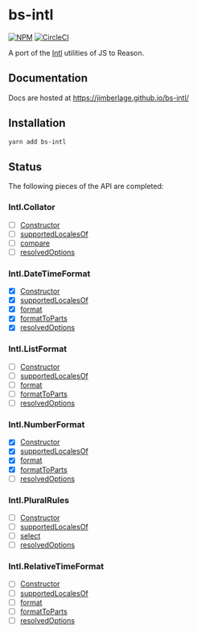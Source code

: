 # bs-intl

[![NPM](https://nodei.co/npm/bs-intl.png?compact=true)](https://nodei.co/npm/bs-intl/)
[![CircleCI](https://circleci.com/gh/jimberlage/bs-intl.svg?style=svg)](https://circleci.com/gh/jimberlage/bs-intl)

A port of the [Intl](https://developer.mozilla.org/en-US/docs/Web/JavaScript/Reference/Global_Objects/Intl) utilities of JS to Reason.

## Documentation

Docs are hosted at https://jimberlage.github.io/bs-intl/

## Installation

```bash
yarn add bs-intl
```

## Status

The following pieces of the API are completed:

### Intl.Collator

- [ ] [Constructor](https://developer.mozilla.org/en-US/docs/Web/JavaScript/Reference/Global_Objects/Collator)
- [ ] [supportedLocalesOf](https://developer.mozilla.org/en-US/docs/Web/JavaScript/Reference/Global_Objects/Collator/supportedLocalesOf)
- [ ] [compare](https://developer.mozilla.org/en-US/docs/Web/JavaScript/Reference/Global_Objects/Collator/compare)
- [ ] [resolvedOptions](https://developer.mozilla.org/en-US/docs/Web/JavaScript/Reference/Global_Objects/Collator/resolvedOptions)

### Intl.DateTimeFormat

- [x] [Constructor](https://developer.mozilla.org/en-US/docs/Web/JavaScript/Reference/Global_Objects/DateTimeFormat)
- [x] [supportedLocalesOf](https://developer.mozilla.org/en-US/docs/Web/JavaScript/Reference/Global_Objects/DateTimeFormat/supportedLocalesOf)
- [x] [format](https://developer.mozilla.org/en-US/docs/Web/JavaScript/Reference/Global_Objects/DateTimeFormat/format)
- [x] [formatToParts](https://developer.mozilla.org/en-US/docs/Web/JavaScript/Reference/Global_Objects/DateTimeFormat/formatToParts)
- [x] [resolvedOptions](https://developer.mozilla.org/en-US/docs/Web/JavaScript/Reference/Global_Objects/DateTimeFormat/resolvedOptions)

### Intl.ListFormat

- [ ] [Constructor](https://developer.mozilla.org/en-US/docs/Web/JavaScript/Reference/Global_Objects/ListFormat)
- [ ] [supportedLocalesOf](https://developer.mozilla.org/en-US/docs/Web/JavaScript/Reference/Global_Objects/ListFormat/supportedLocalesOf)
- [ ] [format](https://developer.mozilla.org/en-US/docs/Web/JavaScript/Reference/Global_Objects/ListFormat/format)
- [ ] [formatToParts](https://developer.mozilla.org/en-US/docs/Web/JavaScript/Reference/Global_Objects/ListFormat/formatToParts)
- [ ] [resolvedOptions](https://developer.mozilla.org/en-US/docs/Web/JavaScript/Reference/Global_Objects/ListFormat/resolvedOptions)

### Intl.NumberFormat

- [x] [Constructor](https://developer.mozilla.org/en-US/docs/Web/JavaScript/Reference/Global_Objects/NumberFormat)
- [x] [supportedLocalesOf](https://developer.mozilla.org/en-US/docs/Web/JavaScript/Reference/Global_Objects/NumberFormat/supportedLocalesOf)
- [x] [format](https://developer.mozilla.org/en-US/docs/Web/JavaScript/Reference/Global_Objects/NumberFormat/format)
- [x] [formatToParts](https://developer.mozilla.org/en-US/docs/Web/JavaScript/Reference/Global_Objects/NumberFormat/formatToParts)
- [ ] [resolvedOptions](https://developer.mozilla.org/en-US/docs/Web/JavaScript/Reference/Global_Objects/NumberFormat/resolvedOptions)

### Intl.PluralRules

- [ ] [Constructor](https://developer.mozilla.org/en-US/docs/Web/JavaScript/Reference/Global_Objects/PluralRules)
- [ ] [supportedLocalesOf](https://developer.mozilla.org/en-US/docs/Web/JavaScript/Reference/Global_Objects/PluralRules/supportedLocalesOf)
- [ ] [select](https://developer.mozilla.org/en-US/docs/Web/JavaScript/Reference/Global_Objects/PluralRules/select)
- [ ] [resolvedOptions](https://developer.mozilla.org/en-US/docs/Web/JavaScript/Reference/Global_Objects/PluralRules/resolvedOptions)

### Intl.RelativeTimeFormat

- [ ] [Constructor](https://developer.mozilla.org/en-US/docs/Web/JavaScript/Reference/Global_Objects/RelativeTimeFormat)
- [ ] [supportedLocalesOf](https://developer.mozilla.org/en-US/docs/Web/JavaScript/Reference/Global_Objects/RelativeTimeFormat/supportedLocalesOf)
- [ ] [format](https://developer.mozilla.org/en-US/docs/Web/JavaScript/Reference/Global_Objects/RelativeTimeFormat/format)
- [ ] [formatToParts](https://developer.mozilla.org/en-US/docs/Web/JavaScript/Reference/Global_Objects/RelativeTimeFormat/formatToParts)
- [ ] [resolvedOptions](https://developer.mozilla.org/en-US/docs/Web/JavaScript/Reference/Global_Objects/RelativeTimeFormat/resolvedOptions)